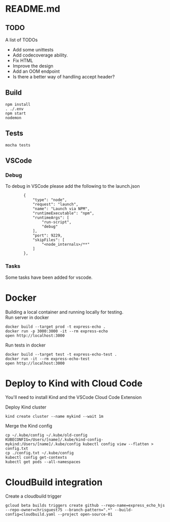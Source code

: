 # README.md

## TODO
A list of TODOs
- Add some unittests
- Add codecoverage ability.
- Fix HTML
- Improve the design
- Add an OOM endpoint
- Is there a better way of handling accept header? 

## Build

```
npm install
. ./.env
npm start
nodemon 
```

## Tests 

```
mocha tests
```


## VSCode
### Debug
To debug in VSCode please add the following to the launch.json
```
        {
            "type": "node",
            "request": "launch",
            "name": "Launch via NPM",
            "runtimeExecutable": "npm",
            "runtimeArgs": [
                "run-script",
                "debug"
            ],
            "port": 9229,
            "skipFiles": [
                "<node_internals>/**"
            ]
        },

```
### Tasks
Some tasks have been added for vscode.  

# Docker
Building a local container and running locally for testing.  
Run server in docker
```
docker build --target prod -t express-echo .
docker run -p 3000:3000 -it --rm express-echo
open http://localhost:3000
```

Run tests in docker
```
docker build --target test -t express-echo-test .
docker run -it --rm express-echo-test
open http://localhost:3000
```

# Deploy to Kind with Cloud Code
You'll need to install Kind and the VSCode Cloud Code Extension

Deploy Kind cluster
```
kind create cluster --name mykind --wait 1m
```

Merge the Kind config 
```
cp ~/.kube/config ~/.kube/old-config
KUBECONFIG=/Users/[name]/.kube/kind-config-mykind:/Users/[name]/.kube/config kubectl config view --flatten > config.txt
cp ./config.txt ~/.kube/config
kubectl config get-contexts
kubectl get pods --all-namespaces
```

# CloudBuild integration 
Create a cloudbuild trigger 
```
gcloud beta builds triggers create github --repo-name=express_echo_hjs  --repo-owner=chrisguest75 --branch-pattern=".*" --build-config=cloudbuild.yaml --project open-source-01
```